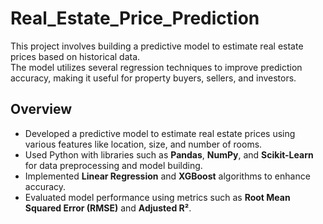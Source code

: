 # Real_Estate_Price_Prediction

This project involves building a predictive model to estimate real estate prices based on historical data.  
The model utilizes several regression techniques to improve prediction accuracy, making it useful for property buyers, sellers, and investors.

## Overview
- Developed a predictive model to estimate real estate prices using various features like location, size, and number of rooms.  
- Used Python with libraries such as **Pandas**, **NumPy**, and **Scikit-Learn** for data preprocessing and model building.  
- Implemented **Linear Regression** and **XGBoost** algorithms to enhance accuracy.  
- Evaluated model performance using metrics such as **Root Mean Squared Error (RMSE)** and **Adjusted R²**.  
